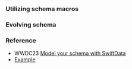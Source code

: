 ### Utilizing schema macros

### Evolving schema
### Reference
* WWDC23 [Model your schema with SwiftData](https://developer.apple.com/videos/play/wwdc2023/10195)
* [Example](https://developer.apple.com/documentation/coredata/adopting_swiftdata_for_a_core_data_app)